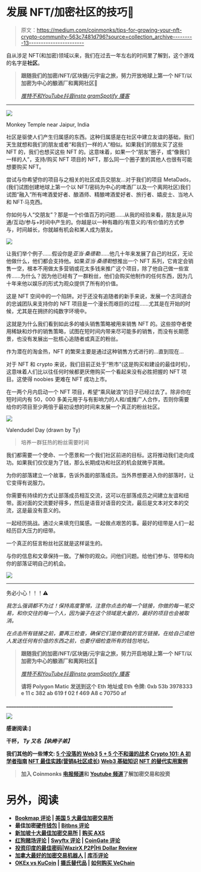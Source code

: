 # 发展 NFT/加密社区的技巧🌱

> 原文：<https://medium.com/coinmonks/tips-for-growing-your-nft-crypto-community-563c7481d796?source=collection_archive---------13----------------------->

自从涉足 NFT(和加密)领域以来，我们在过去一年左右的时间里了解到，这个游戏的名字是**社区**。

> **跟随我们的加密/NFT/区块链/元宇宙之旅，努力开放地球上第一个 NFT/以加密为中心的酿酒厂和离网社区🌱**
> 
> [*推特*](https://www.twitter.com/metadadsxyz)[*不和*](https://discord.gg/Cv8v2Ert8m)[*YouTube*](https://www.youtube.com/channel/UC7pbtSBs9nRJHK6coMhCR8g)[*抖音*](https://www.tiktok.com/@thedudescrypto)[*insta gram*](https://www.instagram.com/thedudescrypto/)[*Spotify 播客*](https://open.spotify.com/episode/5U8vXE9HDAsGbSbebw9p62?si=2rZIigw-Tw2pCxjxmkbYzQ)

_________________________________________________________________

![](img/8704153b9541a4b5ae141a8f95b24b5e.png)

Monkey Temple near Jaipur, India

社区是驱使人们产生归属感的东西。这种归属感是在社区中建立友谊的基础，我们天生就想和我们的朋友或者“和我们一样的人”相似。如果我们的朋友买了这些 NFT 的，我们也想买这些 NFT 的。这意味着，如果一个“朋友”圈子，或“像我们一样的人”，支持/购买 NFT 项目的 NFT，那么同一个圈子里的其他人也很有可能想要购买 NFT。

尝试与你希望你的项目与之相关的社区成员交朋友…对于我们的项目 MetaDads，(我们试图创建地球上第一个以 NFT/密码为中心的啤酒厂以及一个离网社区)我们试图“融入”所有啤酒爱好者、酿酒师、精酿啤酒爱好者、旅行者、嬉皮士、当地人和 NFT·马克西。

你如何与人“交朋友”？那是一个价值百万的问题……从我的经验来看，朋友是从沟通/互动/参与+时间中产生的。你越是以一种有趣的/有意义的/有价值的方式参与，时间越长，你就越有机会和某人成为朋友。

![](img/3616bda0d6d50ac3fe4154563080c9b2.png)

让我们举个例子……假设你是*亚当·桑德勒*……他几十年来发展了自己的社区，无论他做什么，他们都会支持他。如果*亚当·桑德勒*想推出一个 NFT 系列，它肯定会销售一空，根本不用做太多营销或花太多钱来推广这个项目，除了他自己做一些宣传……为什么？因为他已经有了一群粉丝，他们会购买他制作的任何东西，因为几十年来他以娱乐的形式为观众提供了所有的价值。

这是 NFT 空间中的一个陷阱。对于还没有追随者的新手来说，发展一个志同道合的忠诚团队来支持你的 NFT 项目是一个漫长而艰巨的过程……尤其是在开始的时候，尤其是在拥挤的纯数字环境中。

这就是为什么我们看到如此多的噱头销售策略被用来销售 NFT 的。这些掠夺者使用稀缺和炒作的销售策略，试图在短时间内带来尽可能多的销售，而没有长期愿景，也没有发展出一批核心追随者或真正的粉丝。

作为潜在的淘金热，NFT 的繁荣主要是通过这种销售方式进行的…直到现在…

对于 NFT 和 crypto 来说，我们目前正处于“熊市”(这是购买和建设的最佳时机)，这意味着人们比以往任何时候都更厌倦购买一个看起来没有必胜把握的 NFT 项目。这使得 noobies 更难在 NFT 成功上市。

在一两个月内启动一个 NFT 项目，希望“乘风破浪”的日子已经过去了。除非你在短时间内有 50，000 多美元用于与有影响力的人和/或推广人合作，否则你需要给你的项目至少两倍于最初设想的时间来发展一个真正的粉丝社区。

![](img/f8b2be5d3b2768482aa62a8ebec3089b.png)

Valendudel Day (drawn by Ty)

> 培养一群狂热的粉丝需要时间

我们都需要一个使命、一个愿景和一个我们社区前进的目标。这将推动我们走向成功。如果我们仅仅是为了钱，那么长期成功和社区的机会就微乎其微。

为你的部落建立一个故事，告诉外面的部落成员。当外界想要进入你的部落时，让它变得有说服力。

你需要有持续的方式让部落成员相互交流，这可以在部落成员之间建立友谊和纽带。面对面的交流要好得多，然后是语音对语音的交流，最后是文本对文本的交流，这是最没有意义的。

一起经历挑战。通过火来填充归属感。一起做点艰苦的事。最好的纽带是人们一起经历巨大压力的纽带。

一个真正的狂言粉丝社区就是这样诞生的。

与你的信息和文章保持一致。了解你的观众。问他们问题。给他们参与、领导和向你的部落证明自己的机会。

![](img/759754651c8ac42ef56bcfc1ac3fcb2a.png)

__________________________________________________________________

务必小心！！！⚠️

*我怎么强调都不为过！保持高度警惕，注意你点击的每一个链接，你做的每一笔交易，和你交往的每一个人，因为骗子在这个领域是大量的，最好的项目也会被取消。*

*在点击所有链接之前，要再三检查，确保它们是你要找的官方链接。在给自己或他人发送任何有价值的东西之前，也要仔细检查所有的钱包地址。*

> **跟随我们的加密/NFT/区块链/元宇宙之旅，努力开启地球上第一个 NFT/以加密为中心的酿酒厂和离网社区🌱**
> 
> [*推特*](https://www.twitter.com/metadadsxyz)[*不和*](https://discord.gg/Cv8v2Ert8m)[*YouTube*](https://www.youtube.com/channel/UC7pbtSBs9nRJHK6coMhCR8g)*[*抖音*](https://www.tiktok.com/@thedudescrypto)[*insta gram*](https://www.instagram.com/thedudescrypto/)[*Spotify 播客*](https://open.spotify.com/episode/5U8vXE9HDAsGbSbebw9p62?si=2rZIigw-Tw2pCxjxmkbYzQ)*
> 
> **请将 Polygon Matic 发送到这个 Eth 地址或 Eth 令牌:
> 0xb 53b 3978333 e 11 c 382 ab 619 f 02 f 469 A8 c 70750 af**

**___________________________________________________________________**

**![](img/e878a300e54c6c37a4e214d9579ea347.png)**

**感谢阅读:]**

**干杯，
***Ty 又名【纨绔子弟】*****

****我们其他的一些博文:**
[5 个没落的 Web3](/coinmonks/5-downfalls-of-web3-cd5dc8ade4fd)
[5 + 5 个不和谐的战术](/coinmonks/5-tips-for-a-better-discord-nft-crypto-edition-ff9b039d0359)
[Crypto 101: A 初学者指南](/coinmonks/crypto-101-a-beginners-guide-345d440bd163)
[NFT 最佳实践(营销&社区成长)](/coinmonks/top-5-nft-best-practices-marketing-and-community-growth-7025e26eb50c)
[Web3 基础知识](/coinmonks/web3-basics-252121357f33)
[NFT 的替代实用案例](/coinmonks/alternative-nft-crypto-real-life-use-cases-b7c0b08d99ef)**

> **加入 Coinmonks [电报频道](https://t.me/coincodecap)和 [Youtube 频道](https://www.youtube.com/c/coinmonks/videos)了解加密交易和投资**

# **另外，阅读**

*   **[Bookmap 评论](https://coincodecap.com/bookmap-review-2021-best-trading-software) | [美国 5 大最佳加密交易所](https://coincodecap.com/crypto-exchange-usa)**
*   **最佳加密[硬件钱包](/coinmonks/hardware-wallets-dfa1211730c6) | [Bitbns 评论](/coinmonks/bitbns-review-38256a07e161)**
*   **[新加坡十大最佳加密交易所](https://coincodecap.com/crypto-exchange-in-singapore) | [购买 AXS](https://coincodecap.com/buy-axs-token)**
*   **[红狗赌场评论](https://coincodecap.com/red-dog-casino-review) | [Swyftx 评论](https://coincodecap.com/swyftx-review) | [CoinGate 评论](https://coincodecap.com/coingate-review)**
*   **[投资印度的最佳密码](https://coincodecap.com/best-crypto-to-invest-in-india-in-2021)|[WazirX P2P](https://coincodecap.com/wazirx-p2p)|[Hi Dollar Review](https://coincodecap.com/hi-dollar-review)**
*   **[加拿大最好的加密交易机器人](https://coincodecap.com/5-best-crypto-trading-bots-in-canada) | [库币评论](https://coincodecap.com/kucoin-review)**
*   **[OKEx vs KuCoin](https://coincodecap.com/okex-kucoin) | [摄氏替代品](https://coincodecap.com/celsius-alternatives) | [如何购买 VeChain](https://coincodecap.com/buy-vechain)**